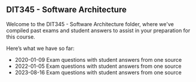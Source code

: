 ## DIT345 - Software Architecture
Welcome to the DIT345 - Software Architecture folder, where we've compiled past exams and student answers to assist in your preparation for this course.

Here’s what we have so far:

* 2020-01-09 Exam questions with student answers from one source
* 2022-01-05 Exam questions with student answers from one source
* 2023-08-16 Exam questions with student answers from one source

